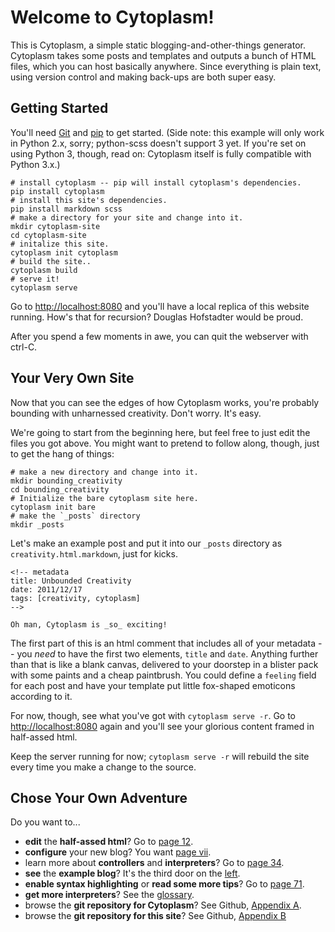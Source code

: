 # Welcome to Cytoplasm!
This is Cytoplasm, a simple static blogging-and-other-things generator. Cytoplasm takes some posts and templates and outputs a bunch of HTML files, which you can host basically anywhere. Since everything is plain text, using version control and making back-ups are both super easy.

## Getting Started 
You'll need [Git][] and [pip][] to get started. (Side note: this example will only work in Python 2.x, sorry; python-scss doesn't support 3 yet. If you're set on using Python 3, though, read on: Cytoplasm itself is fully compatible with Python 3.x.)

[Git]: http://git-scm.com/
[pip]: http://www.pip-installer.org/en/latest/index.html
~~~~{.bash}
# install cytoplasm -- pip will install cytoplasm's dependencies.
pip install cytoplasm
# install this site's dependencies.
pip install markdown scss
# make a directory for your site and change into it.
mkdir cytoplasm-site
cd cytoplasm-site
# initalize this site.
cytoplasm init cytoplasm
# build the site..
cytoplasm build
# serve it!
cytoplasm serve
~~~~
Go to <http://localhost:8080> and you'll have a local replica of this website running. How's that for recursion? Douglas Hofstadter would be proud.

After you spend a few moments in awe, you can quit the webserver with ctrl-C.

## Your Very Own Site
Now that you can see the edges of how Cytoplasm works, you're probably bounding with unharnessed creativity. Don't worry. It's easy. 

We're going to start from the beginning here, but feel free to just edit the files you got above. You might want to pretend to follow along, though, just to get the hang of things:
~~~~{.bash}
# make a new directory and change into it.
mkdir bounding_creativity
cd bounding_creativity
# Initialize the bare cytoplasm site here.
cytoplasm init bare
# make the `_posts` directory
mkdir _posts
~~~~
Let's make an example post and put it into our `_posts` directory as `creativity.html.markdown`, just for kicks.
~~~~{.markdown}
<!-- metadata
title: Unbounded Creativity
date: 2011/12/17
tags: [creativity, cytoplasm]
-->

Oh man, Cytoplasm is _so_ exciting!
~~~~
The first part of this is an html comment that includes all of your metadata -- you _need_ to have the first two elements, `title` and `date`. Anything further than that is like a blank canvas, delivered to your doorstep in a blister pack with some paints and a cheap paintbrush. You could define a `feeling` field for each post and have your template put little fox-shaped emoticons according to it.

For now, though, see what you've got with `cytoplasm serve -r`. Go to <http://localhost:8080> again and you'll see your glorious content framed in half-assed html.

Keep the server running for now; `cytoplasm serve -r` will rebuild the site every time you make a change to the source.
## Chose Your Own Adventure
Do you want to...

* __edit__ the __half-assed html__? Go to [page 12][templates].
* __configure__ your new blog? You want [page vii][configuration].
* learn more about __controllers__ and __interpreters__? Go to [page 34][controllers, interpreters].
* __see__ the __example blog__? It's the third door on the [left][blog].
* __enable syntax highlighting__ or __read some more tips__? Go to [page 71][tips].
* __get more interpreters__? See the [glossary][known interpreters].
* browse the __git repository for Cytoplasm__? See Github, [Appendix A][Github cytoplasm].
* browse the __git repository for this site__? See Github, [Appendix B][Github cytoplasm-site]

[templates]: /templates.html
[configuration]: /configuration.html
[controllers, interpreters]: /controllers_and_interpreters.html
[blog]: /blog
[tips]: /tips.html
[known interpreters]: /known_interpreters.html
[Github cytoplasm-site]: https://github.com/startling/cytoplasm-site
[Github cytoplasm]: https://github.com/startling/cytoplasm
